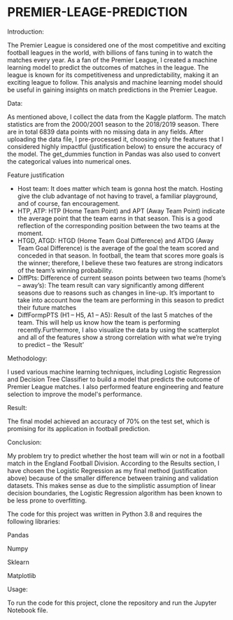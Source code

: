 # PREMIER-LEAGE-PREDICTION

Introduction:

The Premier League is considered one of the most competitive and exciting football leagues in the world, with billions of fans tuning in to watch the matches every year. As a fan of the Premier League, I created a machine learning model to predict the outcomes of matches in the league. The league is known for its competitiveness and unpredictability, making it an exciting league to follow. This analysis and machine learning model should be useful in gaining insights on match predictions in the Premier League.

Data:

As mentioned above, I collect the data from the Kaggle platform. The match statistics are from the 2000/2001 season to the 2018/2019 season. There are in total 6839 data points with no missing data in any fields. After uploading the data file, I pre-processed it, choosing only the features that
I considered highly impactful (justification below) to ensure the accuracy of the model. The get_dummies function in Pandas was also used to convert the categorical values into numerical ones.

Feature justification
- Host team: It does matter which team is gonna host the match. Hosting give the club advantage of not having to travel, a familiar playground, and of course, fan encouragement.
- HTP, ATP: HTP (Home Team Point) and APT (Away Team Point) indicate the average point that the team earns in that season. This is a good reflection of the corresponding position between the two teams at the moment.
- HTGD, ATGD: HTGD (Home Team Goal Difference) and ATDG (Away Team Goal Difference) is the average of the goal the team scored and conceded in that season. In football, the team that scores more goals is the winner; therefore, I believe these two features are strong indicators of the team’s winning probability.
- DiffPts: Difference of current season points between two teams (home’s – away’s): The team result can vary significantly among different seasons due to reasons such as changes in line-up. It’s important to take into account how the team are performing in this season to predict their future matches
- DiffFormpPTS (H1 – H5, A1 – A5): Result of the last 5 matches of the team. This will help us know how the team is performing recently.Furthermore, I also visualize the data by using the scatterplot and all of the features show a strong correlation with what we’re trying to predict – the ‘Result’


Methodology:

I used various machine learning techniques, including Logistic Regression and Decision Tree Classifier to build a model that predicts the outcome of Premier League matches. I also performed feature engineering and feature selection to improve the model's performance.

Result:

The final model achieved an accuracy of 70% on the test set, which is promising for its application in football prediction.

Conclusion:

My problem try to predict whether the host team will win or not in a football match in the England Football Division. According to the Results section, I have chosen the Logistic Regression as my final method (justification above) because of the smaller difference between training and validation datasets. This makes sense as due to the simplistic assumption of linear decision boundaries, the Logistic Regression algorithm has been known to be less prone to overfitting. 

The code for this project was written in Python 3.8 and requires the following libraries:

Pandas

Numpy

Sklearn

Matplotlib

Usage:

To run the code for this project, clone the repository and run the Jupyter Notebook file.
